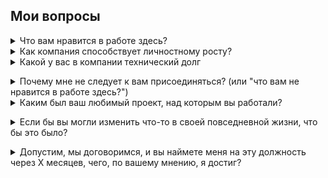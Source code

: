 <a name="questions-you-ask"></a>
## Мои вопросы

<details>
<summary>Что вам нравится в работе здесь?</summary><br><b>
</b></details>

<details>
<summary>Как компания способствует личностному росту?</summary><br><b>
</b></details>

<details>
<summary>Какой у вас в компании технический долг</summary><br><b>

Будьте осторожны, задавая этот вопрос - все компании, независимо от размера, имеют определенный уровень технического долга.
Сформулируйте вопрос в свете того, что все компании сталкиваются с этим, но вы хотите увидеть текущие
болевые точки, с которыми они сталкиваются.

Это отличный способ понять, как менеджеры справляются с незапланированной работой и насколько хорошо они умеют
устанавливать ожидания от проектов.
</b></details>

<details>
<summary>Почему мне не следует к вам присоединяться? (или "что вам не нравится в работе здесь?")</summary><br><b>
</b></details>

<details>
<summary>Каким был ваш любимый проект, над которым вы работали?</summary><br><b>


</b></details>

<details>
<summary>Если бы вы могли изменить что-то в своей повседневной жизни, что бы это было?</summary><br><b>

Аналогично вопросу о техническом долге, это поможет вам выявить любые болевые точки в компании.
Кроме того, это может быть отличным способом показать, насколько вы были бы полезны команде.<br>

Например, если они упоминают, что у них есть проблема X, и вы решали ее в прошлом,
вы можете показать, как вы могли бы смягчить эту проблему.
</b></details>

<details>
<summary>Допустим, мы договоримся, и вы наймете меня на эту должность через X месяцев, чего, по вашему мнению, я достиг?</summary><br><b>

Это не только подскажет вам, чего от вас ожидают, но и даст большую подсказку о типе работы, которую вы собираетесь выполнять в первые месяцы своей работы.
</b></details>

